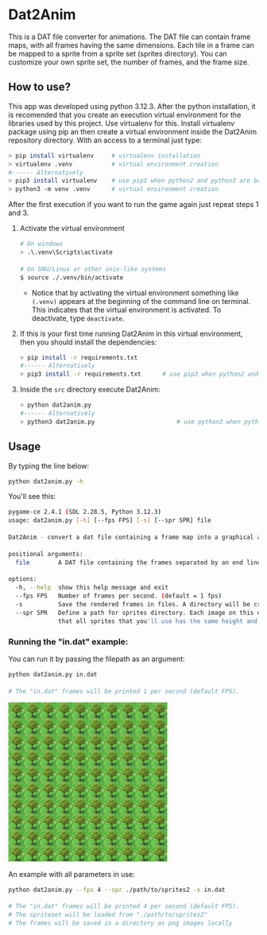 # Dat2Anim

This is a DAT file converter for animations. The DAT file can contain frame maps, with all frames having the same dimensions. Each tile in a frame can be mapped to a sprite from a sprite set (sprites directory). You can customize your own sprite set, the number of frames, and the frame size.

## How to use?

This app was developed using python 3.12.3. After the python installation, it is recomended that you create an execution virtual environment for the libraries used by this project. Use virtualenv for this. Install virtualenv package using pip an then create a virtual environment inside the Dat2Anim repository directory. With an access to a terminal just type:

```bash
> pip install virtualenv     # virtualenv installation
> virtualenv .venv           # virtual environment creation
#------ Alternatively
> pip3 install virtualenv    # use pip3 when python2 and python3 are both available in the system
> python3 -m venv .venv      # virtual environment creation
```

After the first execution if you want to run the game again just repeat steps 1 and 3.

1. Activate the virtual environment

    ```bash
    # On windows
    > .\.venv\Scripts\activate

    # On GNU/Linux or other unix-like systems
    $ source ./.venv/bin/activate
    ```
    
    * Notice that by activating the virtual environment something like `(.venv)` appears at the beginning of the command line on terminal. This indicates that the virtual environment is activated. To deactivate, type `deactivate`.

2. If this is your first time running Dat2Anim in this virtual environment, then you should install the dependencies:

    ```bash
    > pip install -r requirements.txt
    #------ Alternatively
    > pip3 install -r requirements.txt      # use pip3 when python2 and python3 are both available in the system
    ```

3. Inside the `src` directory execute Dat2Anim:

    ```bash
    > python dat2anim.py
    #------ Alternatively
    > python3 dat2anim.py                       # use python3 when python2 and python3 are both available in the system
    ```

## Usage

By typing the line below:

```bash
python dat2anim.py -h
```

You'll see this:

```bash
pygame-ce 2.4.1 (SDL 2.28.5, Python 3.12.3)
usage: dat2anim.py [-h] [--fps FPS] [-s] [--spr SPR] file

Dat2Anim - convert a dat file containing a frame map into a graphical animation.

positional arguments:
  file        A DAT file containing the frames separated by an end line. See the example "in.dat".

options:
  -h, --help  show this help message and exit
  --fps FPS   Number of frames per second. (default = 1 fps)
  -s          Save the rendered frames in files. A directory will be created containing the rendered frames.
  --spr SPR   Define a path for sprites directory. Each image on this dir may be a png formatted as <id>.png. (e.g. "0.png") for id=0. Make sure
              that all sprites that you'll use has the same height and width. (default = /home/vinicius/Pessoal/dat2anim/sprites)
```

### Running the "in.dat" example:

You can run it by passing the filepath as an argument:

```bash
python dat2anim.py in.dat

# The "in.dat" frames will be printed 1 per second (default FPS).
```

<img src="./screenshot/example.gif">

An example with all parameters in use:

```bash
python dat2anim.py --fps 4 --spr ./path/to/sprites2 -s in.dat

# The "in.dat" frames will be printed 4 per second (default FPS).
# The spriteset will be loaded from "./path/to/sprites2"
# The frames will be saved in a directory as png images locally
```
